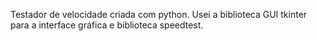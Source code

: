 Testador de velocidade criada com python.
Usei a biblioteca GUI tkinter para a interface gráfica e biblioteca speedtest.
